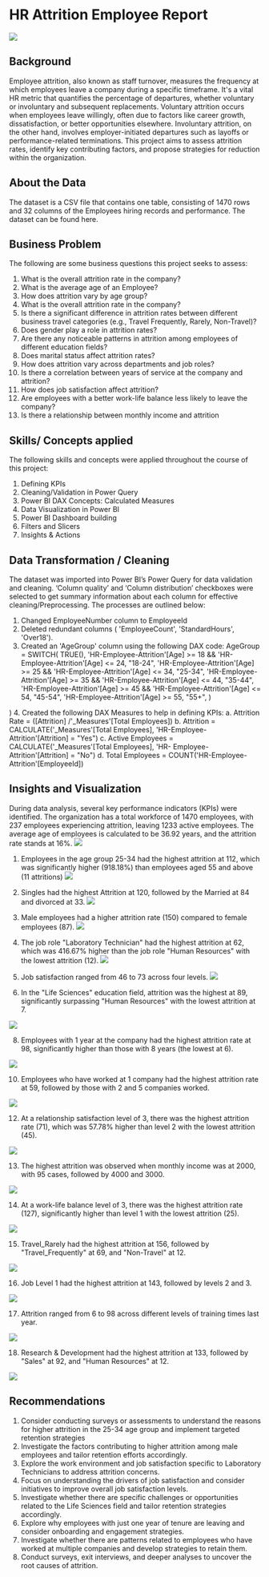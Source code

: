 # HR Attrition Employee Report
![](attrtion_image.jpg) 

## Background
Employee attrition, also known as staff turnover, measures the frequency at which employees leave a company during a specific timeframe. It's a vital HR metric that quantifies the percentage of departures, whether voluntary or involuntary and subsequent replacements. Voluntary attrition occurs when employees leave willingly, often due to factors like career growth, dissatisfaction, or better opportunities elsewhere. Involuntary attrition, on the other hand, involves employer-initiated departures such as layoffs or performance-related terminations. This project aims to assess attrition rates, identify key contributing factors, and propose strategies for reduction within the organization.

## About the Data
The dataset is a CSV file that contains one table, consisting of 1470 rows and 32 columns of the Employees hiring records and performance. The dataset can be found here.

## Business Problem
The following are some business questions this project seeks to assess:
1.  What is the overall attrition rate in the company?
2.	What is the average age of an Employee?
3.	How does attrition vary by age group?
4.	What is the overall attrition rate in the company?
5.	Is there a significant difference in attrition rates between different business travel categories (e.g., Travel Frequently, Rarely, Non-Travel)?
6.	Does gender play a role in attrition rates?
7.	Are there any noticeable patterns in attrition among employees of different education fields?
8.	Does marital status affect attrition rates?
9.	How does attrition vary across departments and job roles?
10.	Is there a correlation between years of service at the company and attrition?
11.	How does job satisfaction affect attrition?
12.	Are employees with a better work-life balance less likely to leave the company?
13.	Is there a relationship between monthly income and attrition

## Skills/ Concepts applied
The following skills and concepts were applied throughout the course of this project:
1.	Defining KPIs
2.	Cleaning/Validation in Power Query
3.	Power BI DAX Concepts: Calculated Measures
4.	Data Visualization in Power BI
5.	Power BI Dashboard building
6.	Filters and Slicers
7.	Insights & Actions

## Data Transformation / Cleaning
The dataset was imported into Power BI’s Power Query for data validation and cleaning.  ‘Column quality’ and ‘Column distribution’ checkboxes were selected to get summary information about each column for effective cleaning/Preprocessing. The processes are outlined below:
1.	Changed EmployeeNumber column to EmployeeId
2.	Deleted redundant columns ( 'EmployeeCount', 'StandardHours', 'Over18').
3.	Created an 'AgeGroup' column using the following DAX code:
  AgeGroup = 
  SWITCH(
    		TRUE(),
    		'HR-Employee-Attrition'[Age] >= 18 && 'HR-Employee-Attrition'[Age] <= 24, "18-24",
   		'HR-Employee-Attrition'[Age] >= 25 && 'HR-Employee-Attrition'[Age] <= 34, "25-34",
    		'HR-Employee-Attrition'[Age] >= 35 && 'HR-Employee-Attrition'[Age] <= 44, "35-44",
   		 'HR-Employee-Attrition'[Age] >= 45 && 'HR-Employee-Attrition'[Age] <= 54, "45-54",
   		 'HR-Employee-Attrition'[Age] >= 55, "55+",
)

)
4.	Created the following DAX Measures to help in defining KPIs:
    a.	Attrition Rate = ([Attrition] /'_Measures'[Total Employees]) 
    b.	Attrition = CALCULATE('_Measures'[Total Employees], 'HR-Employee-            Attrition'[Attrition] = "Yes")
    c.	Active Employees = CALCULATE('_Measures'[Total Employees], 'HR-              Employee-Attrition'[Attrition] = "No")
    d.	Total Employees = COUNT('HR-Employee-Attrition'[EmployeeId])

## Insights and Visualization
During data analysis, several key performance indicators (KPIs) were identified. The organization has a total workforce of 1470 employees, with 237 employees experiencing attrition, leaving 1233 active employees. The average age of employees is calculated to be 36.92 years, and the attrition rate stands at 16%.
![](kpi.PNG)

1.	Employees in the age group 25-34 had the highest attrition at 112, which was significantly higher (918.18%) than employees aged 55 and above (11 attritions)
![](age_group.PNG)
  
2.	Singles had the highest Attrition at 120, followed by the Married at 84 and divorced at 33.
![](marital_status.PNG)
   
3.	Male employees had a higher attrition rate (150) compared to female employees (87).
 ![](gender.PNG)
   
4.	The job role "Laboratory Technician" had the highest attrition at 62, which was 416.67% higher than the job role "Human Resources" with the lowest attrition (12).
 ![](job_role.PNG)
   
5.	Job satisfaction ranged from 46 to 73 across four levels.
   ![](job_satisfaction.PNG)
  	
6.	In the "Life Sciences" education field, attrition was the highest at 89, significantly surpassing "Human Resources" with the lowest attrition at 7.
   
![](education_field.PNG)
  	
8.	Employees with 1 year at the company had the highest attrition rate at 98, significantly higher than those with 8 years (the lowest at 6).
   
![](years_company.PNG)
	
10.	Employees who have worked at 1 company had the highest attrition rate at 59, followed by those with 2 and 5 companies worked.
    
![](company_worked.PNG)

12.	At a relationship satisfaction level of 3, there was the highest attrition rate (71), which was 57.78% higher than level 2 with the lowest attrition (45).
    
![](relationship_satisfaction.PNG)

13.	The highest attrition was observed when monthly income was at 2000, with 95 cases, followed by 4000 and 3000.
    
![](monthly_income.PNG)

14.	At a work-life balance level of 3, there was the highest attrition rate (127), significantly higher than level 1 	with the lowest attrition (25).
    
![](work_life.PNG)

15.	Travel_Rarely had the highest attrition at 156, followed by "Travel_Frequently" at 69, and "Non-Travel" at 12.
    
 ![](business_travel.PNG)
 
16.	Job Level 1 had the highest attrition at 143, followed by levels 2 and 3.
    
![](job_level.PNG)

17.	Attrition ranged from 6 to 98 across different levels of training times last year.
    
![](training_time.PNG)

18.	Research & Development had the highest attrition at 133, followed by "Sales" at 92, and "Human Resources" at 12.
    
![](departmnt.PNG)

## Recommendations
1.	Consider conducting surveys or assessments to understand the reasons for higher attrition in the 25-34 age group and implement targeted retention strategies
2.	Investigate the factors contributing to higher attrition among male employees and tailor retention efforts accordingly.
3.	Explore the work environment and job satisfaction specific to Laboratory Technicians to address attrition concerns.
4.	Focus on understanding the drivers of job satisfaction and consider initiatives to improve overall job satisfaction levels.
5.	Investigate whether there are specific challenges or opportunities related to the Life Sciences field and tailor retention strategies accordingly.
6.	Explore why employees with just one year of tenure are leaving and consider onboarding and engagement strategies.
7.	Investigate whether there are patterns related to employees who have worked at multiple companies and develop strategies to retain them.
8.	Conduct surveys, exit interviews, and deeper analyses to uncover the root causes of attrition.











